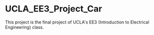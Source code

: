 # UCLA_EE3_Project_Car
This project is the final project of UCLA's EE3 (Introduction to Electrical Engineering) class. 
